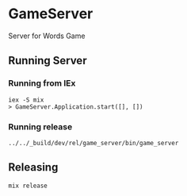 # GameServer
Server for Words Game

## Running Server
### Running from IEx

~~~
iex -S mix
> GameServer.Application.start([], [])
~~~

### Running release

~~~
../../_build/dev/rel/game_server/bin/game_server
~~~

## Releasing

`mix release`

